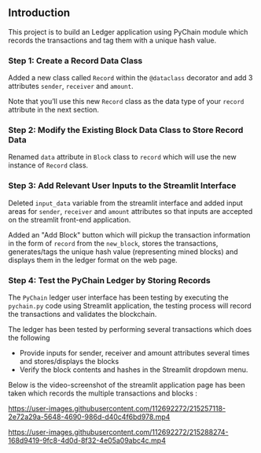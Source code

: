 ## Introduction

This project is to build an Ledger application using PyChain module which records the transactions and tag them with a unique hash value.

### Step 1: Create a Record Data Class

Added a new class called `Record` within the `@dataclass` decorator and add 3 attributes `sender`, `receiver` and `amount`.

Note that you’ll use this new `Record` class as the data type of your `record` attribute in the next section.

### Step 2: Modify the Existing Block Data Class to Store Record Data

Renamed `data` attribute in `Block` class to `record` which will use the new instance of `Record` class.

### Step 3: Add Relevant User Inputs to the Streamlit Interface

Deleted `input_data` variable from the streamlit interface and added input areas for `sender`, `receiver` and `amount` attributes so that inputs are accepted on the streamlit front-end application.

Added an "Add Block" button which will pickup the transaction information in the form of `record` from the `new_block`, stores the transactions, generates/tags the unique hash value (representing mined blocks) and displays them in the ledger format on the web page.

### Step 4: Test the PyChain Ledger by Storing Records

The `PyChain` ledger user interface has been testing by executing the `pychain.py` code using Streamlit application, the testing process will record the transactions and validates the blockchain.

The ledger has been tested by performing several transactions which does the following

  - Provide inputs for sender, receiver and amount attributes several times and stores/displays the blocks 
  - Verify the block contents and hashes in the Streamlit dropdown menu. 

Below is the video-screenshot of the streamlit application page has been taken which records the multiple transactions and blocks :

https://user-images.githubusercontent.com/112692272/215257118-2e72a29a-5648-4690-986d-d40c4f6bd978.mp4



https://user-images.githubusercontent.com/112692272/215288274-168d9419-9fc8-4d0d-8f32-4e05a09abc4c.mp4


